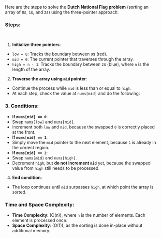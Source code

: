 Here are the steps to solve the **Dutch National Flag problem** (sorting an array of `0`s, `1`s, and `2`s) using the three-pointer approach:
​
### Steps:
​
1. **Initialize three pointers**:
- `low = 0`: Tracks the boundary between `0`s (red).
- `mid = 0`: The current pointer that traverses through the array.
- `high = n - 1`: Tracks the boundary between `2`s (blue), where `n` is the length of the array.
​
2. **Traverse the array using `mid` pointer**:
- Continue the process while `mid` is less than or equal to `high`.
- At each step, check the value at `nums[mid]` and do the following:
​
### 3. Conditions:
- **If `nums[mid] == 0`**:
- Swap `nums[low]` and `nums[mid]`.
- Increment both `low` and `mid`, because the swapped `0` is correctly placed at the front.
- **If `nums[mid] == 1`**:
- Simply move the `mid` pointer to the next element, because `1` is already in the correct region.
- **If `nums[mid] == 2`**:
- Swap `nums[mid]` and `nums[high]`.
- Decrement `high`, but **do not increment `mid`** yet, because the swapped value from `high` still needs to be processed.
​
4. **End condition**:
- The loop continues until `mid` surpasses `high`, at which point the array is sorted.
​
### Time and Space Complexity:
- **Time Complexity**: \(O(n)\), where `n` is the number of elements. Each element is processed once.
- **Space Complexity**: \(O(1)\), as the sorting is done in-place without additional memory.